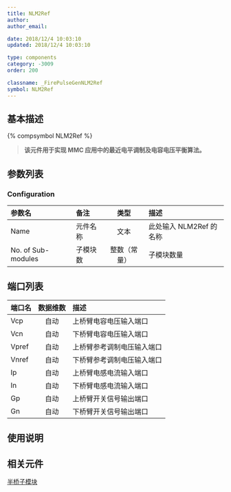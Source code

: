 ```yaml
---
title: NLM2Ref
author:
author_email:

date: 2018/12/4 10:03:10
updated: 2018/12/4 10:03:10

type: components
category: -3009
order: 200

classname: _FirePulseGenNLM2Ref
symbol: NLM2Ref
---
```


## 基本描述

{% compsymbol NLM2Ref %}

> **该元件用于实现 MMC 应用中的最近电平调制及电容电压平衡算法。**

## 参数列表

### Configuration

| 参数名             | 备注     |     类型     | 描述                    |
| :----------------- | :------- | :----------: | :---------------------- |
| Name               | 元件名称 |     文本     | 此处输入 NLM2Ref 的名称 |
| No. of Sub-modules | 子模块数 | 整数（常量） | 子模块数量              |

## 端口列表

| 端口名 | 数据维数 | 描述                       |
| :----- | :------: | :------------------------- |
| Vcp    |   自动   | 上桥臂电容电压输入端口     |
| Vcn    |   自动   | 下桥臂电容电压输入端口     |
| Vpref  |   自动   | 上桥臂参考调制电压输入端口 |
| Vnref  |   自动   | 下桥臂参考调制电压输入端口 |
| Ip     |   自动   | 上桥臂电感电流输入端口     |
| In     |   自动   | 下桥臂电感电流输入端口     |
| Gp     |   自动   | 上桥臂开关信号输出端口     |
| Gn     |   自动   | 下桥臂开关信号输出端口     |

## 使用说明

## 相关元件

[半桥子模块](comp_MultiHalfBridgeModule.md)
